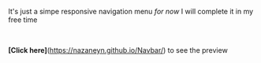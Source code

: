 It's just a simpe responsive navigation menu *for now*
I will complete it in my free time 

<br>


**[Click here]**(https://nazaneyn.github.io/Navbar/) to see the preview

